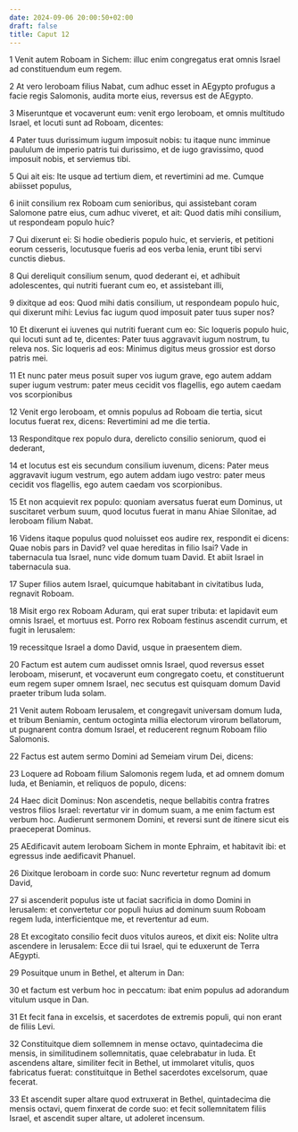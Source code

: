 ```yaml
---
date: 2024-09-06 20:00:50+02:00
draft: false
title: Caput 12
---
```





1 Venit autem Roboam in Sichem: illuc enim congregatus erat omnis Israel ad constituendum eum regem.

2 At vero Ieroboam filius Nabat, cum adhuc esset in AEgypto profugus a facie regis Salomonis, audita morte eius, reversus est de AEgypto.

3 Miseruntque et vocaverunt eum: venit ergo Ieroboam, et omnis multitudo Israel, et locuti sunt ad Roboam, dicentes:

4 Pater tuus durissimum iugum imposuit nobis: tu itaque nunc imminue paululum de imperio patris tui durissimo, et de iugo gravissimo, quod imposuit nobis, et serviemus tibi.

5 Qui ait eis: Ite usque ad tertium diem, et revertimini ad me. Cumque abiisset populus,

6 iniit consilium rex Roboam cum senioribus, qui assistebant coram Salomone patre eius, cum adhuc viveret, et ait: Quod datis mihi consilium, ut respondeam populo huic?

7 Qui dixerunt ei: Si hodie obedieris populo huic, et servieris, et petitioni eorum cesseris, locutusque fueris ad eos verba lenia, erunt tibi servi cunctis diebus.

8 Qui dereliquit consilium senum, quod dederant ei, et adhibuit adolescentes, qui nutriti fuerant cum eo, et assistebant illi,

9 dixitque ad eos: Quod mihi datis consilium, ut respondeam populo huic, qui dixerunt mihi: Levius fac iugum quod imposuit pater tuus super nos?

10 Et dixerunt ei iuvenes qui nutriti fuerant cum eo: Sic loqueris populo huic, qui locuti sunt ad te, dicentes: Pater tuus aggravavit iugum nostrum, tu releva nos. Sic loqueris ad eos: Minimus digitus meus grossior est dorso patris mei.

11 Et nunc pater meus posuit super vos iugum grave, ego autem addam super iugum vestrum: pater meus cecidit vos flagellis, ego autem caedam vos scorpionibus

12 Venit ergo Ieroboam, et omnis populus ad Roboam die tertia, sicut locutus fuerat rex, dicens: Revertimini ad me die tertia.

13 Responditque rex populo dura, derelicto consilio seniorum, quod ei dederant,

14 et locutus est eis secundum consilium iuvenum, dicens: Pater meus aggravavit iugum vestrum, ego autem addam iugo vestro: pater meus cecidit vos flagellis, ego autem caedam vos scorpionibus.

15 Et non acquievit rex populo: quoniam aversatus fuerat eum Dominus, ut suscitaret verbum suum, quod locutus fuerat in manu Ahiae Silonitae, ad Ieroboam filium Nabat.

16 Videns itaque populus quod noluisset eos audire rex, respondit ei dicens: Quae nobis pars in David? vel quae hereditas in filio Isai? Vade in tabernacula tua Israel, nunc vide domum tuam David. Et abiit Israel in tabernacula sua.

17 Super filios autem Israel, quicumque habitabant in civitatibus Iuda, regnavit Roboam.

18 Misit ergo rex Roboam Aduram, qui erat super tributa: et lapidavit eum omnis Israel, et mortuus est. Porro rex Roboam festinus ascendit currum, et fugit in Ierusalem:

19 recessitque Israel a domo David, usque in praesentem diem.

20 Factum est autem cum audisset omnis Israel, quod reversus esset Ieroboam, miserunt, et vocaverunt eum congregato coetu, et constituerunt eum regem super omnem Israel, nec secutus est quisquam domum David praeter tribum Iuda solam.

21 Venit autem Roboam Ierusalem, et congregavit universam domum Iuda, et tribum Beniamin, centum octoginta millia electorum virorum bellatorum, ut pugnarent contra domum Israel, et reducerent regnum Roboam filio Salomonis.

22 Factus est autem sermo Domini ad Semeiam virum Dei, dicens:

23 Loquere ad Roboam filium Salomonis regem Iuda, et ad omnem domum Iuda, et Beniamin, et reliquos de populo, dicens:

24 Haec dicit Dominus: Non ascendetis, neque bellabitis contra fratres vestros filios Israel: revertatur vir in domum suam, a me enim factum est verbum hoc. Audierunt sermonem Domini, et reversi sunt de itinere sicut eis praeceperat Dominus.

25 AEdificavit autem Ieroboam Sichem in monte Ephraim, et habitavit ibi: et egressus inde aedificavit Phanuel.

26 Dixitque Ieroboam in corde suo: Nunc revertetur regnum ad domum David,

27 si ascenderit populus iste ut faciat sacrificia in domo Domini in Ierusalem: et convertetur cor populi huius ad dominum suum Roboam regem Iuda, interficientque me, et revertentur ad eum.

28 Et excogitato consilio fecit duos vitulos aureos, et dixit eis: Nolite ultra ascendere in Ierusalem: Ecce dii tui Israel, qui te eduxerunt de Terra AEgypti.

29 Posuitque unum in Bethel, et alterum in Dan:

30 et factum est verbum hoc in peccatum: ibat enim populus ad adorandum vitulum usque in Dan.

31 Et fecit fana in excelsis, et sacerdotes de extremis populi, qui non erant de filiis Levi.

32 Constituitque diem sollemnem in mense octavo, quintadecima die mensis, in similitudinem sollemnitatis, quae celebrabatur in Iuda. Et ascendens altare, similiter fecit in Bethel, ut immolaret vitulis, quos fabricatus fuerat: constituitque in Bethel sacerdotes excelsorum, quae fecerat.

33 Et ascendit super altare quod extruxerat in Bethel, quintadecima die mensis octavi, quem finxerat de corde suo: et fecit sollemnitatem filiis Israel, et ascendit super altare, ut adoleret incensum.

